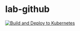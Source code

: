 # lab-github

[![Build and Deploy to Kubernetes](https://github.com/robarros/lab-github/actions/workflows/main.yaml/badge.svg)](https://github.com/robarros/lab-github/actions/workflows/main.yaml)
